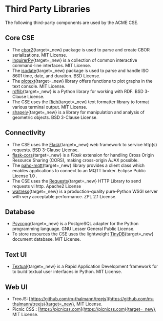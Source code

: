 # Third Party Libraries

The following third-party components are used by the ACME CSE.

## Core CSE
- The [cbor2](https://github.com/agronholm/cbor2){target=_new} package is used to parse and create CBOR serializations. MIT License.
- [InquirerPy](https://github.com/kazhala/InquirerPy/){target=_new} is a collection of common interactive command-line interfaces. MIT License.
- The [isodate](https://github.com/gweis/isodate){target=_new} package is used to parse and handle ISO 8601 time, date, and duration. BSD License.
- The [plotext](https://github.com/piccolomo/plotext){target=_new} library offers functions to plot graphs in the text console. MIT License.
- [rdflib](https://github.com/RDFLib/rdflib){target=_new} is a Python library for working with RDF. BSD 3-Clause License.
- The CSE uses the [Rich](https://github.com/willmcgugan/rich){target=_new} text formatter library to format various terminal output. MIT License. 
- [shapely](https://github.com/shapely/shapely){target=_new} is a library for manipulation and analysis of geometric objects. BSD 3-Clause License. 


## Connectivity
- The CSE uses the [Flask](https://flask.palletsprojects.com/){target=_new} web framework to service http(s) requests. BSD 3-Clause License.
- [flask-cors](https://github.com/corydolphin/flask-cors/){target=_new} is a *Flask* extension for handling Cross Origin Resource Sharing (CORS), making cross-origin AJAX possible.
- The [paho-mqtt](https://www.eclipse.org/paho/){target=_new} library provides a client class which enables applications to connect to an MQTT broker. Eclipse Public License 1.0 .
- The CSE uses the [Requests](https://requests.readthedocs.io){target=_new} HTTP Library to send requests vi http. Apache2 License
- [waitress](https://github.com/Pylons/waitress){target=_new} is a production-quality pure-Python WSGI server with very acceptable performance. ZPL 2.1 License.


## Database 
- [Psycopg](https://www.psycopg.org){target=_new} is a PostgreSQL adapter for the Python programming language. GNU Lesser General Public License.
- To store resources the CSE uses the lightweight [TinyDB](https://github.com/msiemens/tinydb){target=_new} document database. MIT License.


## Text UI
- [Textual](https://github.com/textualize/textual){target=_new} is a Rapid Application Development framework for to build textual user interfaces in Python. MIT License.


## Web UI
- TreeJS: [https://github.com/m-thalmann/treejs](https://github.com/m-thalmann/treejs){target=_new}, MIT License.
- Picnic CSS : [https://picnicss.com](https://picnicss.com){target=_new}, MIT License.
